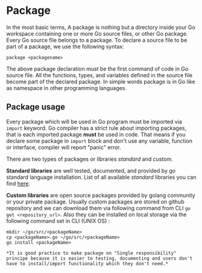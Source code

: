 # Package

In the most basic terms, A package is nothing but a directory inside your Go workspace containing one or more Go source files, or other Go package. Every Go source file belongs to a package. To declare a source file to be part of a package, we use the following syntax:
```
package <packagename>
```
The above package declaration must be the first command of code in Go source file. All the functions, types, and variables defined in the source file become part of the declared package. 
In simple words package is in Go like as namespace in other programming languages. 

## Package usage

Every package which will be used in Go program must be imported via `import` keyword. Go compiler has a strict rule about importing packages, that is each imported package **must** be used in code. That means if you declare some package in `import` block and don't use any variable, function or interface, compiler will report "panic" error. 

There are two types of packages or libraries *standard* and *custom*. 

**Standard libraries** are well tested, documented, and provided by go standard language installation. List of all available *standard* libraries you can find [here](https://golang.org/pkg/#stdlib).

**Custom libraries** are open source packages provided by golang community or your private package. Usually custom packages are stored on github repository and we can download them via following command from CLI `go get <repository_url>`. Also they can be installed on local storage via the following command set in CLI (UNIX OS) :
```
mkdir ~/go/src/<packageName>
cp <packageName>.go ~/go/src/<packageName>
go install <packageName>
```

    *It is good practice to make package on "Single responsibility" principe because it is easier to testing, documenting and users don't have to install/import functionality which they don't need.*



